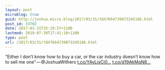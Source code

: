 ```yaml
---
layout: post
microblog: true
guid: http://joshua.micro.blog/2017/03/31/t847664739073245186.html
post_id: 33702
date: 2017-03-31T15:19:57+1100
lastmod: 2019-07-30T17:41:18+1100
type: post
url: /2017/03/31/t847664739073245186.html
---
```

“Either I don’t know how to buy a car, or the car industry doesn’t know how to sell me one” — @JoshuaWithers [t.co/YAvLjxCi0...](https://t.co/YAvLjxCi08) [t.co/d19AkMqN8...](https://t.co/d19AkMqN8Z)
